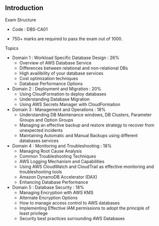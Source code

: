 ## Introduction

Exam Structure

- Code : DBS-CA01

- 750+ marks are required to pass the exam out of 1000.

Topics

- Domain 1 : Workload Specific Database Design : 26%
  - Overview of AWS Database Service
  - Differences between relational and non-relational DBs
  - High availibility of your database services
  - Cost optimization techniques
  - Database Performance Options
- Domain 2 : Deployment and Migration : 20%
  - Using CloudFormation to deploy databases
  - Understanding Database Migration
  - Using AWS Secrets Manager with CloudFormation
- Domain 3 : Management and Operations : 18%
  - Understanding DB Maintenance windows, DB Clusters, Parameter Groups and Option Groups
  - Managing an effective backup and restore strategy to recover from unexpected incidents
  - Maintaining Automatic and Manual Backups using different databases services
- Domain 4 : Monitoring and Troubleshooting : 18%
  - Managing Root Cause Analysis
  - Common Troubleshooting Techniques
  - AWS Logging Mechanism and Capabilities
  - Using AWS CloudWatch and CloudTrail as effective monitoring and troubleshooting tools
  - Amazon DynamoDB Accelerator (DAX)
  - Enhancing Database Performance
- Domain 5 : Database Security : 18%
  - Managing Encryption with AWS KMS
  - Alternate Encryption Options
  - How to manage access control to AWS databases
  - Implementing Effective IAM permissions to adopt the principle of least privilege
  - Security best practices surrounding AWS Databases

